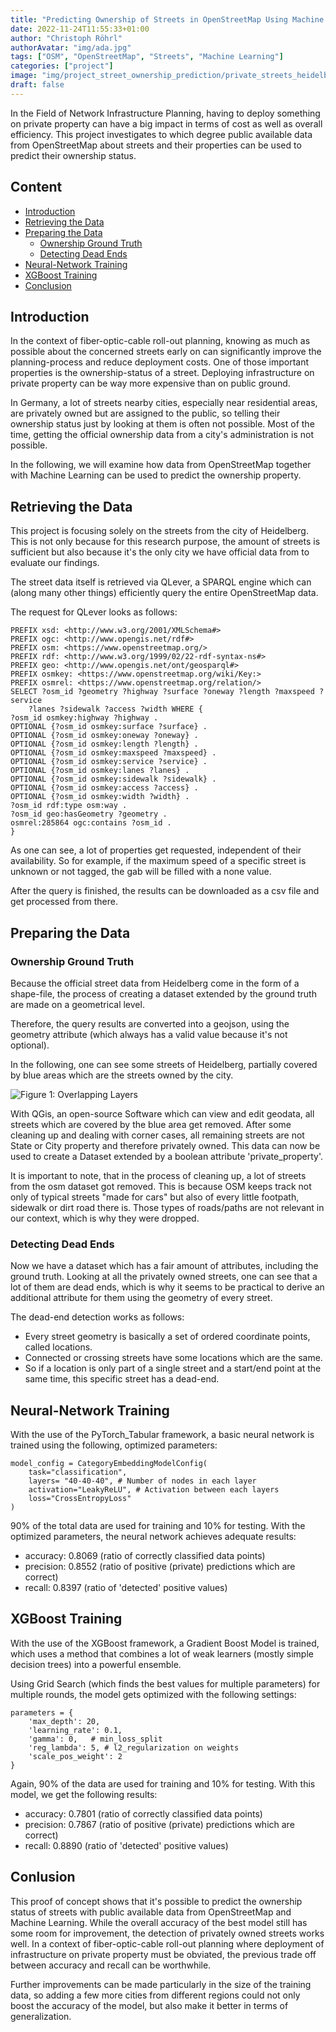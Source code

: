 ```yaml
---
title: "Predicting Ownership of Streets in OpenStreetMap Using Machine Learning"
date: 2022-11-24T11:55:33+01:00
author: "Christoph Röhrl"
authorAvatar: "img/ada.jpg"
tags: ["OSM", "OpenStreetMap", "Streets", "Machine Learning"]
categories: ["project"]
image: "img/project_street_ownership_prediction/private_streets_heidelberg.png"
draft: false
---
```


In the Field of Network Infrastructure Planning, having to deploy something on
private property can have a big impact in terms of cost as well as overall efficiency.
This project investigates to which degree public available data from
OpenStreetMap about streets and their properties can be used to predict their ownership status.

<!--more-->

## Content

+ [Introduction](#introduction)
+ [Retrieving the Data](#retrieving-the-data)
+ [Preparing the Data](#preparing-the-data)
    - [Ownership Ground Truth](#ownership-ground-truth)
    - [Detecting Dead Ends](#detecting-dead-ends)
+ [Neural-Network Training](#neural-network-training)
+ [XGBoost Training](#xgboost-training)
+ [Conclusion](#conlusion)

## Introduction

In the context of fiber-optic-cable roll-out planning, knowing as much as possible about the concerned streets early on can
significantly improve the planning-process and reduce deployment costs. One of those important properties is the
ownership-status of a street. Deploying infrastructure on private property can be way more expensive than on public ground.

In Germany, a lot of streets nearby cities, especially near residential areas, are privately owned but are assigned to the public,
so telling their ownership status just by looking at them is often not possible. Most of the time, getting the official ownership data from a city's administration is not possible.

In the following, we will examine how data from OpenStreetMap together with Machine Learning can be used to predict the ownership property.

## Retrieving the Data

This project is focusing solely on the streets from the city of Heidelberg. This is not only because for this research purpose, the amount of streets is sufficient but also because it's the only city we have official data from to evaluate our findings.

The street data itself is retrieved via QLever, a SPARQL engine which can (along many other things) efficiently query the entire OpenStreetMap data.

The request for QLever looks as follows:

    PREFIX xsd: <http://www.w3.org/2001/XMLSchema#>
    PREFIX ogc: <http://www.opengis.net/rdf#>
    PREFIX osm: <https://www.openstreetmap.org/>
    PREFIX rdf: <http://www.w3.org/1999/02/22-rdf-syntax-ns#>
    PREFIX geo: <http://www.opengis.net/ont/geosparql#>
    PREFIX osmkey: <https://www.openstreetmap.org/wiki/Key:>
    PREFIX osmrel: <https://www.openstreetmap.org/relation/>
    SELECT ?osm_id ?geometry ?highway ?surface ?oneway ?length ?maxspeed ?service
        ?lanes ?sidewalk ?access ?width WHERE {
    ?osm_id osmkey:highway ?highway .
    OPTIONAL {?osm_id osmkey:surface ?surface} .
    OPTIONAL {?osm_id osmkey:oneway ?oneway} .
    OPTIONAL {?osm_id osmkey:length ?length} .
    OPTIONAL {?osm_id osmkey:maxspeed ?maxspeed} .
    OPTIONAL {?osm_id osmkey:service ?service} .
    OPTIONAL {?osm_id osmkey:lanes ?lanes} .
    OPTIONAL {?osm_id osmkey:sidewalk ?sidewalk} .
    OPTIONAL {?osm_id osmkey:access ?access} .
    OPTIONAL {?osm_id osmkey:width ?width} .
    ?osm_id rdf:type osm:way .
    ?osm_id geo:hasGeometry ?geometry .
    osmrel:285864 ogc:contains ?osm_id .
    }

As one can see, a lot of properties get requested, independent of their availability. So for example, if the maximum speed of a specific street is unknown or not tagged, the gab will be filled with a none value.

After the query is finished, the results can be downloaded as a csv file and get processed from there.

## Preparing the Data

### Ownership Ground Truth

Because the official street data from Heidelberg come in the form of a shape-file, the process of creating a dataset extended by the ground truth are made on a geometrical level.

Therefore, the query results are converted into a geojson, using the geometry attribute (which always has a valid value because it's not optional).

In the following, one can see some streets of Heidelberg, partially covered by blue areas which are the streets owned by the city.

![Figure 1: Overlapping Layers](/img/project_street_ownership_prediction/heidelberg_streets.png)

With QGis, an open-source Software which can view and edit geodata, all streets which are covered by the blue area get removed.
After some cleaning up and dealing with corner cases, all remaining streets are not State or City property and therefore privately owned.
This data can now be used to create a Dataset extended by a boolean attribute 'private_property'.

It is important to note, that in the process of cleaning up, a lot of streets from the osm dataset got removed.
This is because OSM keeps track not only of typical streets "made for cars" but also of every little footpath, sidewalk
or dirt road there is. Those types of roads/paths are not relevant in our context, which is why they were dropped.

### Detecting Dead Ends

Now we have a dataset which has a fair amount of attributes, including the ground truth.
Looking at all the privately owned streets, one can see that a lot of them are dead ends, which
is why it seems to be practical to derive an additional attribute for them using the geometry of every street.

The dead-end detection works as follows:

- Every street geometry is basically a set of ordered coordinate points, called locations.
- Connected or crossing streets have some locations which are the same.
- So if a location is only part of a single street and a start/end point at the same time,
  this specific street has a dead-end.


## Neural-Network Training

With the use of the PyTorch_Tabular framework, a basic neural network is trained using the following, optimized parameters:

    model_config = CategoryEmbeddingModelConfig(
        task="classification",
        layers= "40-40-40", # Number of nodes in each layer
        activation="LeakyReLU", # Activation between each layers
        loss="CrossEntropyLoss"
    )

90% of the total data are used for training and 10% for testing.
With the optimized parameters, the neural network achieves adequate results:

+ accuracy:  0.8069 (ratio of correctly classified data points)
+ precision: 0.8552 (ratio of positive (private) predictions which are correct)
+ recall:    0.8397 (ratio of 'detected' positive values)


## XGBoost Training

With the use of the XGBoost framework, a Gradient Boost Model is trained, which uses a method that
combines a lot of weak learners (mostly simple decision trees) into a powerful ensemble.

Using Grid Search (which finds the best values for multiple parameters) for multiple rounds, the model
gets optimized with the following settings:

    parameters = {
        'max_depth': 20,
        'learning_rate': 0.1,
        'gamma': 0,   # min_loss_split
        'reg_lambda': 5, # l2_regularization on weights
        'scale_pos_weight': 2
    }

Again, 90% of the data are used for training and 10% for testing.
With this model, we get the following results:

+ accuracy:  0.7801 (ratio of correctly classified data points)
+ precision: 0.7867 (ratio of positive (private) predictions which are correct)
+ recall:    0.8890 (ratio of 'detected' positive values)

## Conlusion

This proof of concept shows that it's possible to predict the ownership status
of streets with public available data from OpenStreetMap and Machine Learning. While the overall
accuracy of the best model still has some room for improvement, the detection of privately owned streets
works well. In a context of fiber-optic-cable roll-out planning where deployment of infrastructure on private
property must be obviated, the previous trade off between accuracy and recall can be worthwhile.

Further improvements can be made particularly in the size of the training data,
so adding a few more cities from different regions could not only boost the accuracy of the
model, but also make it better in terms of generalization.
